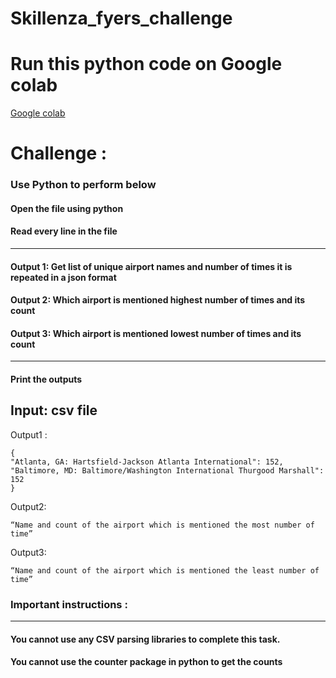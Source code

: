 # Skillenza_fyers_challenge

# Run this python code on Google colab
<a href="https://colab.research.google.com/drive/19FU1Vu48uo3V0N9OUeaxQeRM2rR0sfLR?usp=sharing"> Google colab </a>

# Challenge :
### Use Python to perform below <br />
#### Open the file using python <br />
#### Read every line in the file <br />
---
#### Output 1: Get list of unique airport names and number of times it is repeated in a json format <br />
#### Output 2: Which airport is mentioned highest number of times and its count <br />
#### Output 3: Which airport is mentioned lowest number of times and its count <br />
---
#### Print the outputs

Input: csv file
---
Output1 :
```
{
"Atlanta, GA: Hartsfield-Jackson Atlanta International": 152,
"Baltimore, MD: Baltimore/Washington International Thurgood Marshall": 152
}
```
Output2: 
```
“Name and count of the airport which is mentioned the most number of time”
```
Output3: 
```
“Name and count of the airport which is mentioned the least number of time”
```

### Important instructions : <br />
---
#### You cannot use any CSV parsing libraries to complete this task. <br />
#### You cannot use the counter package in python to get the counts <br />
